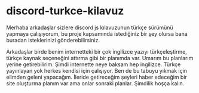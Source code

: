 # discord-turkce-kilavuz
Merhaba arkadaşlar sizlere discord js kılavuzunun türkçe sürümünü yapmaya çalışıyorum, bu proje kapsamında istediğiniz bir şey olursa bana buradan isteklerinizi gönderebilirsiniz.

Arkadaşlar birde benim internetteki bir çok ingilizce yazıyı türkçeleştirme, türkçe kaynak seçeneğini attırma gibi bir planımda var. Umarım bu planlarım yerine getirebilirim. Şimdi internette neye baksam hep ingilizce. Türkçe yayınlayan yok herkes kendisi için çalışıyor. Ben de bu tabuyu yıkmak için elimden geleni yapacağım. İleride getireceğim şeyleri haber edeceğim bir site oluşturma planım var ama onlar sonraki planlar. Şimdilik hoşça kalın.
